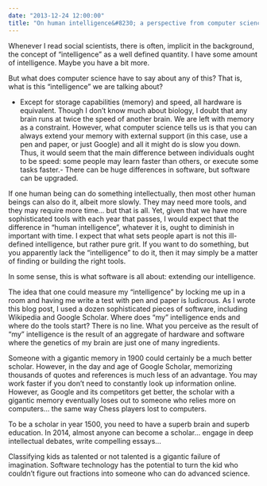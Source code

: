 ```yaml
---
date: "2013-12-24 12:00:00"
title: "On human intelligence&#8230; a perspective from computer science"
---
```




Whenever I read social scientists, there is often, implicit in the background, the concept of &ldquo;intelligence&rdquo; as a well defined quantity. I have some amount of intelligence. Maybe you have a bit more.

But what does computer science have to say about any of this? That is, what is this &ldquo;intelligence&rdquo; we are talking about?
- Except for storage capabilities (memory) and speed, all hardware is equivalent. Though I don&rsquo;t know much about biology, I doubt that any brain runs at twice the speed of another brain. We are left with memory as a constraint. However, what computer science tells us is that you can always extend your memory with external support (in this case, use a pen and paper, or just Google) and all it might do is slow you down. Thus, it would seem that the main difference between individuals ought to be speed: some people may learn faster than others, or execute some tasks faster.- There can be huge differences in software, but software can be upgraded.


If one human being can do something intellectually, then most other human beings can also do it, albeit more slowly. They may need more tools, and they may require more time&hellip; but that is all. Yet, given that we have more sophisticated tools with each year that passes, I would expect that the difference in &ldquo;human intelligence&rdquo;, whatever it is, ought to diminish in important with time.
I expect that what sets people apart is not this ill-defined intelligence, but rather pure grit. If you want to do something, but you apparently lack the &ldquo;intelligence&rdquo; to do it, then it may simply be a matter of finding or building the right tools.

In some sense, this is what software is all about: extending our intelligence.

The idea that one could measure my &ldquo;intelligence&rdquo; by locking me up in a room and having me write a test with pen and paper is ludicrous. As I wrote this blog post, I used a dozen sophisticated pieces of software, including Wikipedia and Google Scholar. Where does &ldquo;my&rdquo; intelligence ends and where do the tools start? There is no line. What you perceive as the result of &ldquo;my&rdquo; intelligence is the result of an aggregate of hardware and software where the genetics of my brain are just one of many ingredients.

Someone with a gigantic memory in 1900 could certainly be a much better scholar. However, in the day and age of Google Scholar, memorizing thousands of quotes and references is much less of an advantage. You may work faster if you don&rsquo;t need to constantly look up information online. However, as Google and its competitors get better, the scholar with a gigantic memory eventually loses out to someone who relies more on computers&hellip; the same way Chess players lost to computers.

To be a scholar in year 1500, you need to have a superb brain and superb education. In 2014, almost anyone can become a scholar&hellip; engage in deep intellectual debates, write compelling essays&hellip;

Classifying kids as talented or not talented is a gigantic failure of imagination. Software technology has the potential to turn the kid who couldn&rsquo;t figure out fractions into someone who can do advanced science.

